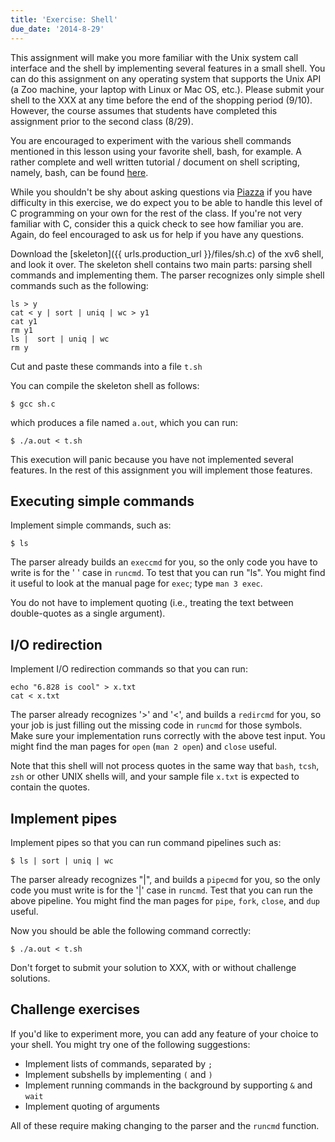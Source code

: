 ```yaml
---
title: 'Exercise: Shell'
due_date: '2014-8-29'
---
```


This assignment will make you more familiar
with the Unix system call interface and the shell
by implementing several features in a small shell.
You can do this assignment on any operating system
that supports the Unix API (a Zoo machine,
your laptop with Linux or Mac OS, etc.).
Please submit your shell to the XXX
at any time before the end of the shopping period (9/10).
However, the course assumes that students
have completed this assignment prior to the second class (8/29).

You are encouraged to experiment with the various shell commands
mentioned in this lesson using your favorite shell, bash, for example.
A rather complete and well written tutorial / document on shell scripting,
namely, bash, can be found [here](http://www.tldp.org/LDP/abs/html/).

While you shouldn't be shy about asking questions via
[Piazza](http://piazza.com/yale/fall2014/cpsc422522)
if you have difficulty in this exercise,
we do expect you to be able to handle this level of C programming on your own
for the rest of the class.
If you're not very familiar with C,
consider this a quick check to see how familiar you are.
Again, do feel encouraged to ask us for help if you have any questions.

Download the [skeleton]({{ urls.production_url }}/files/sh.c) of the xv6 shell,
and look it over.
The skeleton shell contains two main parts:
parsing shell commands and implementing them.
The parser recognizes only simple shell commands such as the following:

```lang-sh
ls > y
cat < y | sort | uniq | wc > y1
cat y1
rm y1
ls |  sort | uniq | wc
rm y
```
Cut and paste these commands into a file `t.sh`

You can compile the skeleton shell as follows:

```
$ gcc sh.c
```

which produces a file named `a.out`, which you can run:

```
$ ./a.out < t.sh
```

This execution will panic because you have not implemented several features.
In the rest of this assignment you will implement those features.

Executing simple commands
-------------------------

Implement simple commands, such as:

```
$ ls
```

The parser already builds an `execcmd` for you,
so the only code you have to write is for the ' ' case in `runcmd`.
To test that you can run "ls".
You might find it useful to look at the manual page for `exec`;
type `man 3 exec`.

You do not have to implement quoting
(i.e., treating the text between double-quotes as a single argument).

I/O redirection
---------------

Implement I/O redirection commands so that you can run:

```lang-sh
echo "6.828 is cool" > x.txt
cat < x.txt
```

The parser already recognizes '>' and '<',
and builds a `redircmd` for you,
so your job is just filling out the missing code in `runcmd` for those symbols.
Make sure your implementation runs correctly with the above test input.
You might find the man pages for `open` (`man 2 open`) and `close` useful.

Note that this shell will not process quotes
in the same way that `bash`, `tcsh`, `zsh`
or other UNIX shells will,
and your sample file `x.txt` is expected to contain the quotes.

Implement pipes
---------------

Implement pipes so that you can run command pipelines such as:

```
$ ls | sort | uniq | wc
```
The parser already recognizes "|", and builds a `pipecmd` for you,
so the only code you must write is for the '|' case in `runcmd`.
Test that you can run the above pipeline.
You might find the man pages for `pipe`, `fork`, `close`, and `dup` useful.

Now you should be able the following command correctly:

```
$ ./a.out < t.sh
```

Don't forget to submit your solution to XXX,
with or without challenge solutions.

Challenge exercises
-------------------

If you'd like to experiment more,
you can add any feature of your choice to your shell.
You might try one of the following suggestions:

 - Implement lists of commands, separated by `;`
 - Implement subshells by implementing `(` and `)`
 - Implement running commands in the background by supporting `&` and `wait`
 - Implement quoting of arguments

All of these require making changing to the parser and the `runcmd` function.
